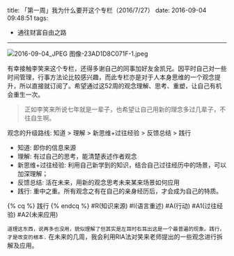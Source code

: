 title: 「第一周」我为什么要开这个专栏（2016/7/27）
date: 2016-09-04 09:48:51
tags:
- 通往财富自由之路
---
![2016-09-04_JPEG 图像-23AD1D8C071F-1.jpeg](http://7wy48o.com1.z0.glb.clouddn.com/2016-09-04_JPEG%20%E5%9B%BE%E5%83%8F-23AD1D8C071F-1.jpeg)

有幸接触李笑来这个专栏，还得多谢自己的同事加好友金凯兄。因平时自己对一些时间管理，行事方法论比较感兴趣，而此专栏亦是对于人本身思维的一个观念提升，所以直接就订阅了。希望通过这52周的观念理解、思考、重塑，让自己有机会重生一次。
> 正如李笑来所说七年就是一辈子，也希望让自己用新的理念多过几辈子，不往自生啊。

观念的升级路线: 知道 > 理解 > 新思维+过往经验 > 反馈总结 > 践行  
- 知道: 即你的信息来源 
- 理解: 有过自己的思考，能清楚表述作者观念
- 新思维+过往经验: 利用自己新学到的知识，结合自己过往经历中的场景，可以加深理解；
- 反馈总结: 活在未来，用新的观念思考未来某来场景如何应用
- 践行: 重中之重。所有观念之有在自己的亲身经历后，才会成为自己的特质。

{% cq %} 践行 {% endcq %}
#R(知识来源)
#I(语言重述)
#A(行动)
#A1(过往经验)
#A2(未来应用)

`道理这东西，说再多也没用，貌似理解了但其实是左耳时右耳出这是一个最普遍的现象。践行，才是改变的根本.` 在未来的几周，我会利用RIA法对笑来老师提出的一些观念进行拆解及应用。